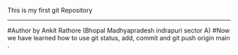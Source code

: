 
This is my first git Repository
<br><hr>
#Author by Ankit Rathore (Bhopal Madhyapradesh indrapuri sector A)
#Now we have learned how to use git status, add, commit and git push origin main .
